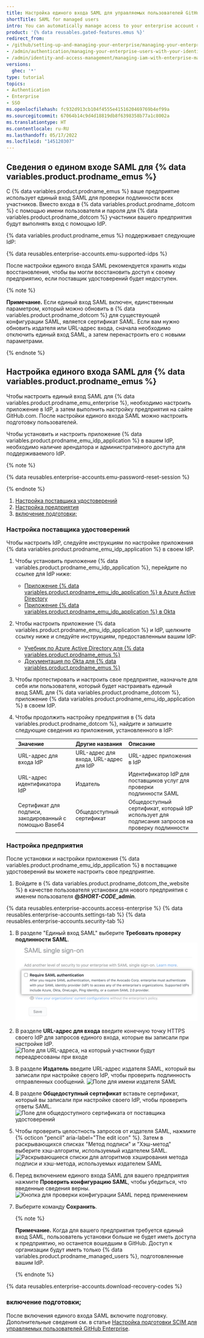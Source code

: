 ```yaml
---
title: Настройка единого входа SAML для управляемых пользователей GitHub Enterprise
shortTitle: SAML for managed users
intro: You can automatically manage access to your enterprise account on {% data variables.product.prodname_dotcom %} by configuring Security Assertion Markup Language (SAML) single sign-on (SSO).
product: '{% data reusables.gated-features.emus %}'
redirect_from:
- /github/setting-up-and-managing-your-enterprise/managing-your-enterprise-users-with-your-identity-provider/configuring-saml-single-sign-on-for-enterprise-managed-users
- /admin/authentication/managing-your-enterprise-users-with-your-identity-provider/configuring-saml-single-sign-on-for-enterprise-managed-users
- /admin/identity-and-access-management/managing-iam-with-enterprise-managed-users/configuring-saml-single-sign-on-for-enterprise-managed-users
versions:
  ghec: '*'
type: tutorial
topics:
- Authentication
- Enterprise
- SSO
ms.openlocfilehash: fc932d913cb104f4555e4151620469769b4ef99a
ms.sourcegitcommit: 67064b14c9d4d18819db8f6398358b77a1c8002a
ms.translationtype: HT
ms.contentlocale: ru-RU
ms.lasthandoff: 05/17/2022
ms.locfileid: "145120307"
---
```

## <a name="about-saml-single-sign-on-for--data-variablesproductprodname_emus-"></a>Сведения о едином входе SAML для {% data variables.product.prodname_emus %}

С {% data variables.product.prodname_emus %} ваше предприятие использует единый вход SAML для проверки подлинности всех участников. Вместо входа в {% data variables.product.prodname_dotcom %} с помощью имени пользователя и пароля для {% data variables.product.prodname_dotcom %} участники вашего предприятия будут выполнять вход с помощью IdP.

{% data variables.product.prodname_emus %} поддерживает следующие IdP:

{% data reusables.enterprise-accounts.emu-supported-idps %}

После настройки единого входа SAML рекомендуется хранить коды восстановления, чтобы вы могли восстановить доступ к своему предприятию, если поставщик удостоверений будет недоступен.

{% note %}

**Примечание.** Если единый вход SAML включен, единственным параметром, который можно обновить в {% data variables.product.prodname_dotcom %} для существующей конфигурации SAML, является сертификат SAML. Если вам нужно обновить издателя или URL-адрес входа, сначала необходимо отключить единый вход SAML, а затем перенастроить его с новыми параметрами.

{% endnote %}

## <a name="configuring-saml-single-sign-on-for--data-variablesproductprodname_emus-"></a>Настройка единого входа SAML для {% data variables.product.prodname_emus %}

Чтобы настроить единый вход SAML для {% data variables.product.prodname_emu_enterprise %}, необходимо настроить приложение в IdP, а затем выполнить настройку предприятия на сайте GitHub.com. После настройки единого входа SAML можно настроить подготовку пользователей. 

Чтобы установить и настроить приложение {% data variables.product.prodname_emu_idp_application %} в вашем IdP, необходимо наличие арендатора и административного доступа для поддерживаемого IdP.

{% note %}

{% data reusables.enterprise-accounts.emu-password-reset-session %}

{% endnote %}

1. [Настройка поставщика удостоверений](#configuring-your-identity-provider)
2. [Настройка предприятия](#configuring-your-enterprise)
3. [включение подготовки;](#enabling-provisioning)

### <a name="configuring-your-identity-provider"></a>Настройка поставщика удостоверений

Чтобы настроить IdP, следуйте инструкциям по настройке приложения {% data variables.product.prodname_emu_idp_application %} в своем IdP.

1. Чтобы установить приложение {% data variables.product.prodname_emu_idp_application %}, перейдите по ссылке для IdP ниже:

     - [Приложение {% data variables.product.prodname_emu_idp_application %} в Azure Active Directory](https://azuremarketplace.microsoft.com/en-us/marketplace/apps/aad.githubenterprisemanageduser?tab=Overview)
     - [Приложение {% data variables.product.prodname_emu_idp_application %} в Okta](https://www.okta.com/integrations/github-enterprise-managed-user)

1. Чтобы настроить приложение {% data variables.product.prodname_emu_idp_application %} и IdP, щелкните ссылку ниже и следуйте инструкциям, предоставленным вашим IdP:

     - [Учебник по Azure Active Directory для {% data variables.product.prodname_emus %}](https://docs.microsoft.com/en-us/azure/active-directory/saas-apps/github-enterprise-managed-user-tutorial)
     - [Документация по Okta для {% data variables.product.prodname_emus %}](https://saml-doc.okta.com/SAML_Docs/How-to-Configure-SAML-2.0-for-GitHub-Enterprise-Managed-User.html)

1. Чтобы протестировать и настроить свое предприятие, назначьте для себя или пользователя, который будет настраивать единый вход SAML для {% data variables.product.prodname_dotcom %}, приложение {% data variables.product.prodname_emu_idp_application %} в своем IdP.

1. Чтобы продолжить настройку предприятия в {% data variables.product.prodname_dotcom %}, найдите и запишите следующие сведения из приложения, установленного в IdP:

    | Значение | Другие названия | Описание |
    | :- | :- | :- |
    | URL-адрес для входа IdP | URL-адрес для входа, URL-адрес для IdP | URL-адрес приложения в IdP |
    | URL-адрес идентификатора IdP | Издатель | Идентификатор IdP для поставщиков услуг для проверки подлинности SAML |
    | Сертификат для подписи, закодированный с помощью Base64 | Общедоступный сертификат | Общедоступный сертификат, который IdP использует для подписания запросов на проверку подлинности |

### <a name="configuring-your-enterprise"></a>Настройка предприятия

После установки и настройки приложения {% data variables.product.prodname_emu_idp_application %} в поставщике удостоверений вы можете настроить свое предприятие. 

1. Войдите в {% data variables.product.prodname_dotcom_the_website %} в качестве пользователя установки для нового предприятия с именем пользователя **@<em>SHORT-CODE</em>_admin**.

{% data reusables.enterprise-accounts.access-enterprise %} {% data reusables.enterprise-accounts.settings-tab %} {% data reusables.enterprise-accounts.security-tab %}

1. В разделе "Единый вход SAML" выберите **Требовать проверку подлинности SAML**.
  ![Флажок для включения единого входа SAML](/assets/images/help/business-accounts/enable-saml-auth-enterprise.png)

1. В разделе **URL-адрес для входа** введите конечную точку HTTPS своего IdP для запросов единого входа, которые вы записали при настройке IdP.
![Поле для URL-адреса, на который участники будут переадресованы при входе](/assets/images/help/saml/saml_sign_on_url_business.png)

1. В разделе **Издатель** введите URL-адрес издателя SAML, который вы записали при настройке своего IdP, чтобы проверить подлинность отправленных сообщений.
![Поле для имени издателя SAML](/assets/images/help/saml/saml_issuer.png)

1. В разделе **Общедоступный сертификат** вставьте сертификат, который вы записали при настройке своего IdP, чтобы проверить ответы SAML.
![Поле для общедоступного сертификата от поставщика удостоверений](/assets/images/help/saml/saml_public_certificate.png)

1. Чтобы проверить целостность запросов от издателя SAML, нажмите {% octicon "pencil" aria-label="The edit icon" %}. Затем в раскрывающихся списках "Метод подписи" и "Хэш-метод" выберите хэш-алгоритм, используемый издателем SAML.
![Раскрывающиеся списки для алгоритмов хэширования метода подписи и хэш-метода, используемых издателем SAML](/assets/images/help/saml/saml_hashing_method.png)

1. Перед включением единого входа SAML для вашего предприятия нажмите **Проверить конфигурацию SAML**, чтобы убедиться, что введенные сведения верны. ![Кнопка для проверки конфигурации SAML перед применением](/assets/images/help/saml/saml_test.png)

1. Выберите команду **Сохранить**.

    {% note %}

    **Примечание.** Когда для вашего предприятия требуется единый вход SAML, пользователь установки больше не будет иметь доступа к предприятию, но останется вошедшим в GitHub. Доступ к организации будут иметь только {% data variables.product.prodname_managed_users %}, подготовленные вашим IdP.

    {% endnote %}

{% data reusables.enterprise-accounts.download-recovery-codes %}


### <a name="enabling-provisioning"></a>включение подготовки;

После включения единого входа SAML включите подготовку. Дополнительные сведения см. в статье [Настройка подготовки SCIM для управляемых пользователей GitHub Enterprise](/github/setting-up-and-managing-your-enterprise/managing-your-enterprise-users-with-your-identity-provider/configuring-scim-provisioning-for-enterprise-managed-users).

